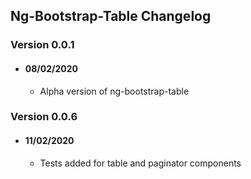 ## Ng-Bootstrap-Table Changelog

### Version 0.0.1
+ #### 08/02/2020
  + Alpha version of ng-bootstrap-table 
### Version 0.0.6
+ #### 11/02/2020
  + Tests added for table and paginator components 